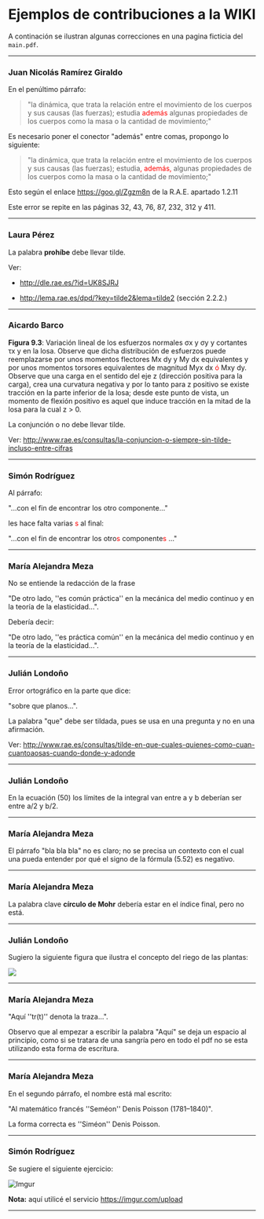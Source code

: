 # Ejemplos de contribuciones a la WIKI

A continación se ilustran algunas correcciones en una pagina ficticia del `main.pdf`.

---

### Juan Nicolás Ramírez Giraldo

En el penúltimo párrafo:

> "la dinámica, que trata la relación entre el movimiento de los cuerpos y sus causas (las fuerzas); estudia <span style="color: #ff0000">además</span> algunas propiedades de los cuerpos como la masa o la cantidad de movimiento;"

Es necesario poner el conector "además" entre comas, propongo lo siguiente:

> "la dinámica, que trata la relación entre el movimiento de los cuerpos y sus causas (las fuerzas); estudia<span style="color: #ff0000">, además,</span> algunas propiedades de los cuerpos como la masa o la cantidad de movimiento;"

Esto según el enlace https://goo.gl/Zgzm8n de la R.A.E. apartado 1.2.11

Este error se repite en las páginas 32, 43, 76, 87, 232, 312 y 411.

---

### Laura Pérez

La palabra **prohíbe** debe llevar tilde.

Ver: 

* http://dle.rae.es/?id=UK8SJRJ

* http://lema.rae.es/dpd/?key=tilde2&lema=tilde2 (sección 2.2.2.)

---

### Aicardo Barco

**Figura 9.3**: Variación lineal de los esfuerzos normales σx y σy y cortantes τx y en la losa. Observe  que dicha distribución de esfuerzos puede reemplazarse por unos momentos flectores  Mx dy y My dx equivalentes y por unos momentos torsores equivalentes de magnitud Myx dx <span style="color: #ff0000">ó</span> Mxy dy. Observe que una carga en el sentido del eje z (dirección positiva para la carga), crea una curvatura negativa y por lo tanto para z positivo se existe tracción en la parte inferior de la losa; desde este punto de vista, un momento de flexión positivo es aquel que induce tracción en la mitad de la losa para la cual z > 0.

La conjunción o no debe llevar tilde.

Ver:  http://www.rae.es/consultas/la-conjuncion-o-siempre-sin-tilde-incluso-entre-cifras

---

### Simón Rodríguez

Al párrafo:

"...con el fin de encontrar los otro componente..."

les hace falta varias <span style="color: #ff0000">s</span> al final:

"...con el fin de encontrar los otro<span style="color: #ff0000">s</span> componente<span style="color: #ff0000">s</span> ..."

---

### María Alejandra Meza

No se entiende la redacción de la frase 

"De otro lado, ''es común práctica'' en la mecánica del medio continuo y en la teoría de la elasticidad...".

Debería decir:

"De otro lado, ''es práctica común'' en la mecánica del medio continuo y en la teoría de la elasticidad...".

---

### Julián Londoño

Error ortográfico en la parte que dice:

"sobre que planos...". 

La palabra "que" debe ser tildada, pues se usa en una pregunta y no en una afirmación.

Ver: http://www.rae.es/consultas/tilde-en-que-cuales-quienes-como-cuan-cuantoaosas-cuando-donde-y-adonde

---

### Julián Londoño

En la ecuación (50) los límites de la integral van entre a y b deberían ser entre a/2 y b/2.

---

### María Alejandra Meza

El párrafo "bla bla bla" no es claro; no se precisa un contexto con el cual una pueda entender por qué el signo de la fórmula (5.52) es negativo.

---

### María Alejandra Meza

La palabra clave **círculo de Mohr** debería estar en el índice final, pero no está.

---

### Julián Londoño

Sugiero la siguiente figura que ilustra el concepto del riego de las plantas: 

![](http://2.bp.blogspot.com/_nfd3g9RMyTY/SI8916NV8DI/AAAAAAAABP8/fya_q8bnsuI/s320/dibujoNino.jpg)

---

### María Alejandra Meza

"Aquí ''tr(t)'' denota la traza...".

Observo que al empezar a escribir la palabra "Aquí" se deja un espacio al principio, como si se tratara de una sangría pero en todo el pdf no se esta utilizando esta forma de escritura.

---

### María Alejandra Meza

En el segundo párrafo, el nombre está mal escrito: 

"Al matemático francés ''Seméon'' Denis Poisson (1781–1840)".

La forma correcta es ''Siméon'' Denis Poisson.

---

### Simón Rodríguez

Se sugiere el siguiente ejercicio:

![Imgur](https://i.imgur.com/ZoAOzSB.png)

**Nota:** aquí utilicé el servicio https://imgur.com/upload

---

